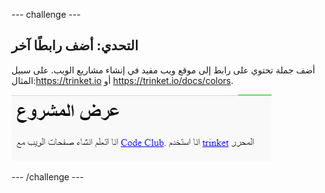 \--- challenge \---

## التحدي: أضف رابطًا آخر

أضف جملة تحتوي على رابط إلى موقع ويب مفيد في إنشاء مشاريع الويب. على سبيل المثال:<https://trinket.io> أو <https://trinket.io/docs/colors>.

![لقطة شاشة](images/showcase-link-challenge.png)

\--- /challenge \---